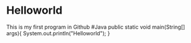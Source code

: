# Helloworld
This is my first program in Github
#Java 
public static void main(String[] args){
  System.out.println("Helloworld");
}
